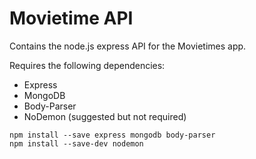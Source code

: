 # Movietime API

Contains the node.js express API for the Movietimes app.

Requires the following dependencies:

* Express
* MongoDB
* Body-Parser
* NoDemon (suggested but not required)
```
npm install --save express mongodb body-parser
npm install --save-dev nodemon
```